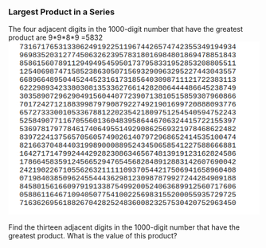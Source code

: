 ### Largest Product in a Series

The four adjacent digits in the 1000-digit number that have the greatest product are 9\*9\*8\*9 =5832
![Getting Started](./problem.png)

Find the thirteen adjacent digits in the 1000-digit number that have the greatest product. What is the value of this product?
